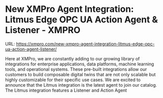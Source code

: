 # New XMPro Agent Integration: Litmus Edge OPC UA Action Agent & Listener - XMPRO

URL: https://xmpro.com/new-xmpro-agent-integration-litmus-edge-opc-ua-action-agent-listener/

Here at XMPro, we are constantly adding to our growing library of integrations for enterprise applications, data platforms, machine learning tools, and operational systems. These pre-built integrations allow our customers to build composable digital twins that are not only scalable but highly customizable for their specific use cases.
We are excited to announce that the Litmus integration is the latest agent to join our catalog. The Litmus integration features a Listener and Action Agent